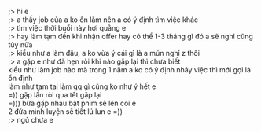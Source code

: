 ;> hi e<br>
;> a thấy job của a ko ổn lắm nên a có ý định tìm việc khác<br>
;> tìm việc thời buổi này hơi quằng e<br>
;> hay làm tạm đến khi nhận offer hay có thể 1-3 tháng gì đó a sẽ nghỉ cũng tùy nữa<br>
;> kiểu như a làm đâu, a ko vừa ý cái gì là a mún nghỉ z thôi<br>
;> a gặp e như đã hẹn ròi khi nào gặp lại thì chưa biết<br>
kiểu như làm job nào mà trong 1 năm a ko có ý định nhảy việc thì mới gọi là ổn định<br>
làm như tam tai làm qq gì cũng ko như ý hết e<br>
=)) gặp lần ròi qua tết gặp lại<br>
=))) bữa gặp nhau bật phim sẽ lên coi e<br>
2 đứa mình luyện sẽ tiết lú lun e =))<br>
;> ngủ chưa e
